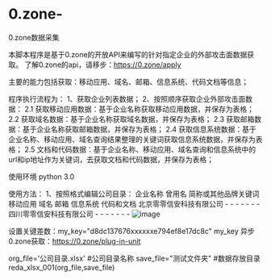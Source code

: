 # 0.zone-
0.zone数据采集

本脚本程序是基于0.zone的开放API来编写的针对指定企业的外部攻击面数据获取。
了解0.zone的api，请移步：https://0.zone/apply

主要的能力包括获取：移动应用、域名、邮箱、信息系统、代码文档等信息；

程序执行流程为：
1、获取企业列表数据；
2、按照顺序获取企业外部攻击面数据：
 2.1 获取移动应用数据：基于企业名称获取移动应用数据，并保存为表格；
 2.2 获取域名数据：基于企业名称获取域名数据，并保存为表格；
 2.3 获取邮箱数据：基于企业名称获取邮箱数据，并保存为表格；
 2.4 获取信息系统数据：基于企业名称、移动应用、域名查询结果整理的关键词获取信息系统数据，并保存为表格；
 2.5 文档和代码数据：基于企业名称、移动应用、域名查询和信息系统中的url和ip地址作为关键词，去获取文档和代码数据，并保存为表格；


使用环境 python 3.0

使用方法：
1、按照格式编辑公司目录：
企业名称	曾用名	简称或其他品牌关键词	移动应用	域名	邮箱	信息系统	代码和文档
北京零零信安科技有限公司	-	-	-	-	-	-	-
四川零零信安科技有限公司	-	-	-	-	-	-	-
![image](https://github.com/user-attachments/assets/cc1a90f1-c167-4db3-b210-bb655f5db803)

设置关键差数：my_key="d8dc137676xxxxxxe794ef8e17dc8c"
my_key 异步0.zone获取：https://0.zone/plug-in-unit

org_file='公司目录.xlsx' #公司目录名称
save_file="测试文件夹"  #数据存放目录
reda_xlsx_001(org_file,save_file)
